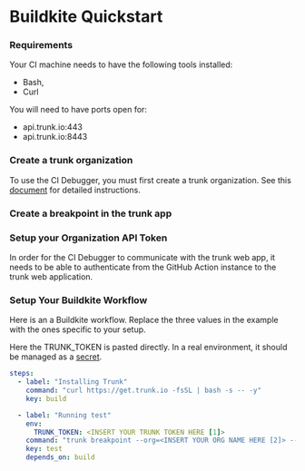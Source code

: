 # Buildkite Quickstart

### Requirements

Your CI machine needs to have the following tools installed:

- Bash,
- Curl

You will need to have ports open for:

- api.trunk.io:443
- api.trunk.io:8443

### Create a trunk organization

To use the CI Debugger, you must first create a trunk organization. See this [document](broken-reference) for detailed instructions.

### Create a breakpoint in the trunk app

### Setup your Organization API Token

In order for the CI Debugger to communicate with the trunk web app, it needs to be able to authenticate from the GitHub Action instance to the trunk web application.

### Setup Your Buildkite Workflow

Here is an a Buildkite workflow. Replace the three values in the example with the ones specific to your setup.

Here the TRUNK_TOKEN is pasted directly. In a real environment, it should be managed as a [secret](https://buildkite.com/docs/pipelines/secrets).

```yaml
steps:
  - label: "Installing Trunk"
    command: "curl https://get.trunk.io -fsSL | bash -s -- -y"
    key: build

  - label: "Running test"
    env:
      TRUNK_TOKEN: <INSERT YOUR TRUNK TOKEN HERE [1]>
    command: "trunk breakpoint --org=<INSERT YOUR ORG NAME HERE [2]> --id=<Breakpoint Name [3]> -- /bin/false"
    key: test
    depends_on: build
```
